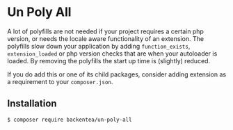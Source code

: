 # Un Poly All

A lot of polyfills are not needed if your project requires a certain php version, or needs the locale 
aware functionality of an extension. The polyfills slow down your application by adding `function_exists`, `extension_loaded` or php version checks that
are when your autoloader is loaded. By removing the polyfills the start up time is (slightly) reduced.

If you do add this or one of its child packages, consider adding extension as a requirement to your `composer.json`.

## Installation

```bash
$ composer require backentea/un-poly-all
```